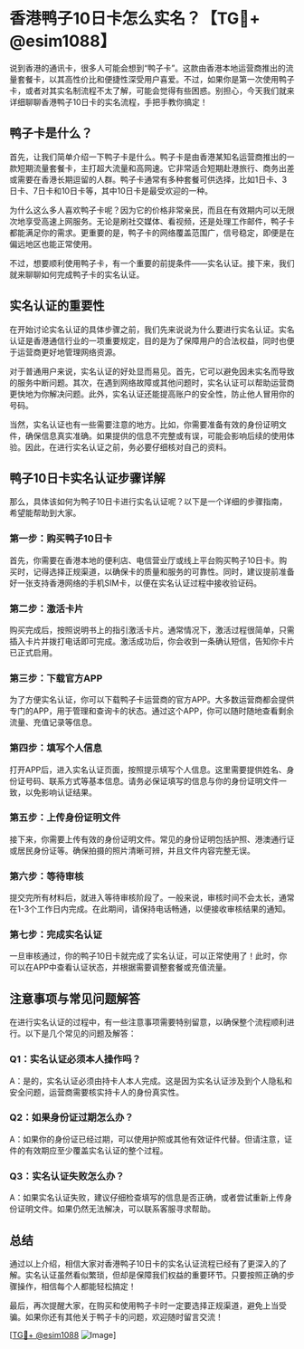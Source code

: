 # 香港鸭子10日卡怎么实名？【TG💪+ @esim1088】

说到香港的通讯卡，很多人可能会想到“鸭子卡”。这款由香港本地运营商推出的流量套餐卡，以其高性价比和便捷性深受用户喜爱。不过，如果你是第一次使用鸭子卡，或者对其实名制流程不太了解，可能会觉得有些困惑。别担心，今天我们就来详细聊聊香港鸭子10日卡的实名流程，手把手教你搞定！

## 鸭子卡是什么？

首先，让我们简单介绍一下鸭子卡是什么。鸭子卡是由香港某知名运营商推出的一款短期流量套餐卡，主打超大流量和高网速。它非常适合短期赴港旅行、商务出差或需要在香港长期逗留的人群。鸭子卡通常有多种套餐可供选择，比如1日卡、3日卡、7日卡和10日卡等，其中10日卡是最受欢迎的一种。

为什么这么多人喜欢鸭子卡呢？因为它的价格非常亲民，而且在有效期内可以无限次地享受高速上网服务。无论是刷社交媒体、看视频，还是处理工作邮件，鸭子卡都能满足你的需求。更重要的是，鸭子卡的网络覆盖范围广，信号稳定，即便是在偏远地区也能正常使用。

不过，想要顺利使用鸭子卡，有一个重要的前提条件——实名认证。接下来，我们就来聊聊如何完成鸭子卡的实名认证。

## 实名认证的重要性

在开始讨论实名认证的具体步骤之前，我们先来说说为什么要进行实名认证。实名认证是香港通信行业的一项重要规定，目的是为了保障用户的合法权益，同时也便于运营商更好地管理网络资源。

对于普通用户来说，实名认证的好处显而易见。首先，它可以避免因未实名而导致的服务中断问题。其次，在遇到网络故障或其他问题时，实名认证可以帮助运营商更快地为你解决问题。此外，实名认证还能提高账户的安全性，防止他人冒用你的号码。

当然，实名认证也有一些需要注意的地方。比如，你需要准备有效的身份证明文件，确保信息真实准确。如果提供的信息不完整或有误，可能会影响后续的使用体验。因此，在进行实名认证之前，务必要仔细核对自己的资料。

## 鸭子10日卡实名认证步骤详解

那么，具体该如何为鸭子10日卡进行实名认证呢？以下是一个详细的步骤指南，希望能帮助到大家。

### 第一步：购买鸭子10日卡

首先，你需要在香港本地的便利店、电信营业厅或线上平台购买鸭子10日卡。购买时，记得选择正规渠道，以确保卡的质量和服务的可靠性。同时，建议提前准备好一张支持香港网络的手机SIM卡，以便在实名认证过程中接收验证码。

### 第二步：激活卡片

购买完成后，按照说明书上的指引激活卡片。通常情况下，激活过程很简单，只需插入卡片并拨打电话即可完成。激活成功后，你会收到一条确认短信，告知你卡片已正式启用。

### 第三步：下载官方APP

为了方便实名认证，你可以下载鸭子卡运营商的官方APP。大多数运营商都会提供专门的APP，用于管理和查询卡的状态。通过这个APP，你可以随时随地查看剩余流量、充值记录等信息。

### 第四步：填写个人信息

打开APP后，进入实名认证页面，按照提示填写个人信息。这里需要提供姓名、身份证号码、联系方式等基本信息。请务必保证填写的信息与你的身份证明文件一致，以免影响认证结果。

### 第五步：上传身份证明文件

接下来，你需要上传有效的身份证明文件。常见的身份证明包括护照、港澳通行证或居民身份证等。确保拍摄的照片清晰可辨，并且文件内容完整无误。

### 第六步：等待审核

提交完所有材料后，就进入等待审核阶段了。一般来说，审核时间不会太长，通常在1-3个工作日内完成。在此期间，请保持电话畅通，以便接收审核结果的通知。

### 第七步：完成实名认证

一旦审核通过，你的鸭子10日卡就完成了实名认证，可以正常使用了！此时，你可以在APP中查看认证状态，并根据需要调整套餐或充值流量。

## 注意事项与常见问题解答

在进行实名认证的过程中，有一些注意事项需要特别留意，以确保整个流程顺利进行。以下是几个常见的问题及解答：

### Q1：实名认证必须本人操作吗？
A：是的，实名认证必须由持卡人本人完成。这是因为实名认证涉及到个人隐私和安全问题，运营商需要核实持卡人的身份真实性。

### Q2：如果身份证过期怎么办？
A：如果你的身份证已经过期，可以使用护照或其他有效证件代替。但请注意，证件的有效期应至少覆盖实名认证的整个过程。

### Q3：实名认证失败怎么办？
A：如果实名认证失败，建议仔细检查填写的信息是否正确，或者尝试重新上传身份证明文件。如果仍然无法解决，可以联系客服寻求帮助。

## 总结

通过以上介绍，相信大家对香港鸭子10日卡的实名认证流程已经有了更深入的了解。实名认证虽然看似繁琐，但却是保障我们权益的重要环节。只要按照正确的步骤操作，相信每个人都能轻松搞定！

最后，再次提醒大家，在购买和使用鸭子卡时一定要选择正规渠道，避免上当受骗。如果你还有其他关于鸭子卡的问题，欢迎随时留言交流！

[[TG💪+ @esim1088](https://t.me/s/esim1088) ![Image](https://i.postimg.cc/4NQfJmqS/Snipaste-2025-05-13-00-14-12.png)]
